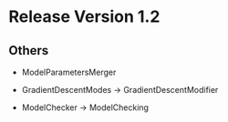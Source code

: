 # Release Version 1.2

## Others

* ModelParametersMerger

* GradientDescentModes -> GradientDescentModifier

* ModelChecker -> ModelChecking 
